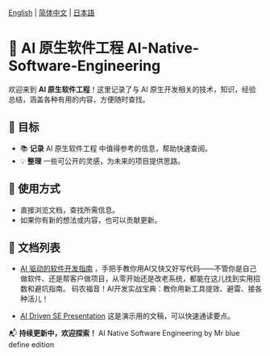 [English](README.md) | [简体中文](README.zh-CN.md) | [日本語](README.ja.md)

# 📌 AI 原生软件工程 **AI-Native-Software-Engineering**

欢迎来到 **AI 原生软件工程**！这里记录了与 AI 原生开发相关的技术，知识，经验总结，涵盖各种有用的内容，方便随时查找。

## 📖 目标
- 📚 **记录** AI 原生软件工程 中值得参考的信息，帮助快速查阅。
- 💡 **整理** 一些可公开的灵感，为未来的项目提供思路。

## 🚀 使用方式
- 直接浏览文档，查找所需信息。
- 如果你有新的想法或内容，也可以贡献更新。

## 📖 文档列表

- [AI 驱动的软件开发指南](documents/AI-Driven-SE.md) ，手把手教你用AI又快又好写代码——不管你是自己做软件、还是帮客户做项目，从零开始还是改老系统，都能在这儿找到实用招数和避坑指南。
码农福音！AI开发实战宝典：教你用新工具提效、避雷、接各种活儿！

- [AI Driven SE Presentation](documents/AI驱动软件工程_开启高效开发新范式v1.0.pdf)  这是演示用的文稿，可以快速通读要点。

📬 **持续更新中，欢迎探索！** AI Native Software Engineering by Mr blue define edition